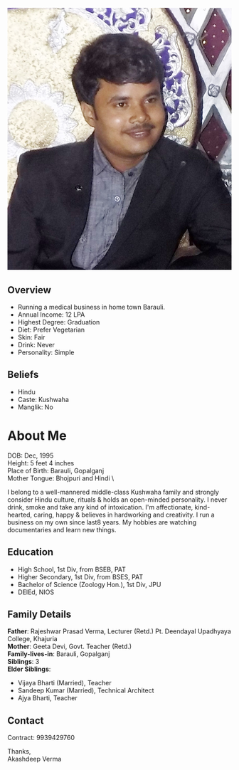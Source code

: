![Akashdeep Verma](meart.jpp.jpeg)

## Overview

- Running a medical business in home town Barauli.
- Annual Income: 12 LPA
- Highest Degree: Graduation
- Diet: Prefer Vegetarian
- Skin: Fair
- Drink: Never
- Personality: Simple

## Beliefs

- Hindu
- Caste: Kushwaha
- Manglik: No

# About Me

DOB: Dec, 1995 \
Height: 5 feet 4 inches \
Place of Birth: Barauli, Gopalganj \
Mother Tongue: Bhojpuri and Hindi \

I belong to a well-mannered middle-class Kushwaha family and strongly consider Hindu culture, rituals & holds an open-minded personality. I never drink, smoke and take any kind of intoxication. I'm affectionate, kind-hearted, caring, happy & believes in hardworking and creativity. I run a business on my own since last8 years. My hobbies are watching documentaries and learn new things.  

## Education
* High School, 1st Div, from BSEB, PAT
* Higher Secondary, 1st Div, from BSES, PAT
* Bachelor of Science (Zoology Hon.), 1st Div, JPU
* DElEd, NIOS

## Family Details
**Father**: Rajeshwar Prasad Verma, Lecturer (Retd.) Pt. Deendayal Upadhyaya College, Khajuria \
**Mother**: Geeta Devi, Govt. Teacher (Retd.) \
**Family-lives-in**: Barauli, Gopalganj \
**Siblings**: 3 \
**Elder Siblings**: 
  - Vijaya Bharti (Married), Teacher
  - Sandeep Kumar (Married), Technical Architect
  - Ajya Bharti, Teacher

## Contact
Contract: 9939429760

Thanks,
<br/>Akashdeep Verma
